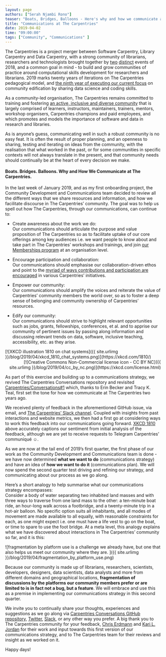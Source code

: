 ```yaml
---
layout: page
authors: ["Serah Njambi Rono"]
teaser: "Boats, Bridges, Balloons - Here's why and how we communicate at The Carpentries"
title: "Communications at The Carpentries"
date: 2019-04-02
time: "09:00:00"
tags: ["Community", "Communications" ]
---
```

The Carpentries is a project merger between Software Carpentry, Library Carpentry and Data Carpentry, with a strong community of librarians, researchers and technologists brought together by [two](https://software-carpentry.org/blog/2017/09/merger.html) [distinct](https://carpentries.org/blog/2018/11/welcoming-library-carpentry/) events of 2018, and a common goal in mind - to build and grow communities of practice around computational skills development for researchers and librarians. 2019 marks twenty years of iterations on The Carpentries pedagogical model, and [the ninth year of executing our current focus](https://github.com/carpentries/instructor-training/issues/890#issuecomment-477301672) on community edification by sharing data science and coding skills. 

As a community-led organisation, The Carpentries remains committed to training and fostering [an active, inclusive and diverse community](https://carpentries.org/volunteer/) that is largely comprised of learners, instructors, maintainers, trainers, mentors, workshop organisers, Carpentries champions and paid employees, and which promotes and models the importance of software and data in research and libraries. 

As is anyone’s guess, communicating well in such a robust community is no easy feat. It is often the result of proper planning, and an openness to sharing, testing and iterating on ideas from the community, with the realisation that what worked in the past, or for some communities in specific contexts will not always translate in the present, and that community needs should continually be at the heart of every decision we make.

#### **Boats. Bridges. Balloons. Why and How We Communicate at The Carpentries.**


In the last week of January 2019, and as my first onboarding project, the Community Development and Communications team decided to review all the different ways that we share resources and information, and how we facilitate discourse in The Carpentries’ community. The goal was to help us spell out how The Carpentries, through our communications, can continue to:

* Create awareness about the work we do:<br>
  Our communications should articulate the purpose and value proposition of The Carpentries so as to facilitate uptake of our core offerings among key audiences i.e. we want people to know about and take part in The Carpentries’ workshops and trainings, and join [our Memberships program](https://carpentries.org/membership/) at an organisation level.

* Encourage participation and collaboration:<br>
  Our communications should emphasise our collaboration-driven ethos and point to the [myriad of ways contributions and participation are encouraged](https://carpentries.org/community/) in various Carpentries’ initiatives. 

* Empower our community:<br>
  Our communications should amplify the voices and reiterate the value of Carpentries’ community members the world over, so as to foster a deep sense of belonging and community ownership of Carpentries’ resources. 

* Edify our community:<br>
  Our communications should strive to highlight relevant opportunities such as jobs, grants, fellowships, conferences, et al. and to apprise our community of pertinent issues by passing along information and discussing relevant trends on data, software, inclusive teaching, accessibility, etc. as they arise.
  
<div style="text-align: left">
  [![XKCD illustration 1810 on chat systems]({{ site.urlimg }}/blog/2019/04/xkcd_1810_chat_systems.png)](https://xkcd.com/1810/)
</div>
<div style="text-align: right">
  [![Creative Commons Non-Commercial license icon - CC BY NC]({{ site.urlimg }}/blog/2019/04/cc_by_nc.png)](https://xkcd.com/license.html)
</div>

As part of this exercise and building up to a communications strategy, we revived The Carpentries Conversations repository and revisited [Carpentries/Conversations#1](https://github.com/carpentries/conversations/issues/1) which, thanks to Erin Becker and Tracy K. Teal, first set the tone for how we communicate at The Carpentries two years ago. 

We received plenty of feedback in the aforementioned GitHub issue, via email, and [The Carpentries’ Slack channel](https://swc-slack-invite.herokuapp.com/). Coupled with insights from past interactions and website metrics, we then had a first go at considering ways to work this feedback into our communications going forward. [XKCD 1810](https://xkcd.com/1810/) above accurately captions our sentiment from initial analysis of the feedback, although we are yet to receive requests to Telegram Carpentries’ communiqué ☺. 

As we are now at the tail end of 2019’s first quarter, the first phase of our work as the Community Development and Communications team is done - we have now determined **what we want to do** (communications strategy) and have an idea of **how we want to do it** (communications plan). We will now spend the second quarter test driving and refining our strategy, and communicating about our process as we go along.

Here’s a short analogy to help summarise what our communications strategy encompasses:<br> 
Consider a body of water separating two inhabited land masses and with three ways to traverse from one land mass to the other: a ten-minute boat ride, an hour-long walk across a footbridge, and a twenty-minute trip in a hot-air balloon. No specific option suits all inhabitants, and all modes of movement are made available to all equally, with reasonable constraints for each, as one might expect i.e. one must have a life vest to go on the boat, or time to spare to use the foot bridge. At a meta level, this analogy explains what we have discovered about interactions in The Carpentries’ community so far, and it is this:

 ![fragmentation by platform use is a challenge we already have, but one that also helps us meet our community where they are. ]({{ site.urlimg }}/blog/2019/04/fragmentation_by_platform_use.png)

Because our community is made up of librarians, researchers, scientists, developers, designers, data scientists, data analysts and more from different domains and geographical locations, **fragmentation of discussions by the platforms our community members prefer or are limited to is in fact not a bug, but a feature**. We will embrace and use this as a premise in implementing our communications strategy in this second quarter.

We invite you to continually share your thoughts, experiences and suggestions as we go along via [Carpentries Conversations GitHub repository](http://github.com/carpentries/conversations/issues/1), [Twitter](https://twitter.com/thecarpentries), [Slack](https://swc-slack-invite.herokuapp.com/), or any other way you prefer. A big thank you to The Carpentries community for your feedback, [Chris Erdmann](https://twitter.com/libcce) and [Kari L. Jordan](https://twitter.com/drkariljordan) for their work and input towards this first version of our communications strategy, and to The Carpentries team for their reviews and insight as we worked on it.

Happy days!
